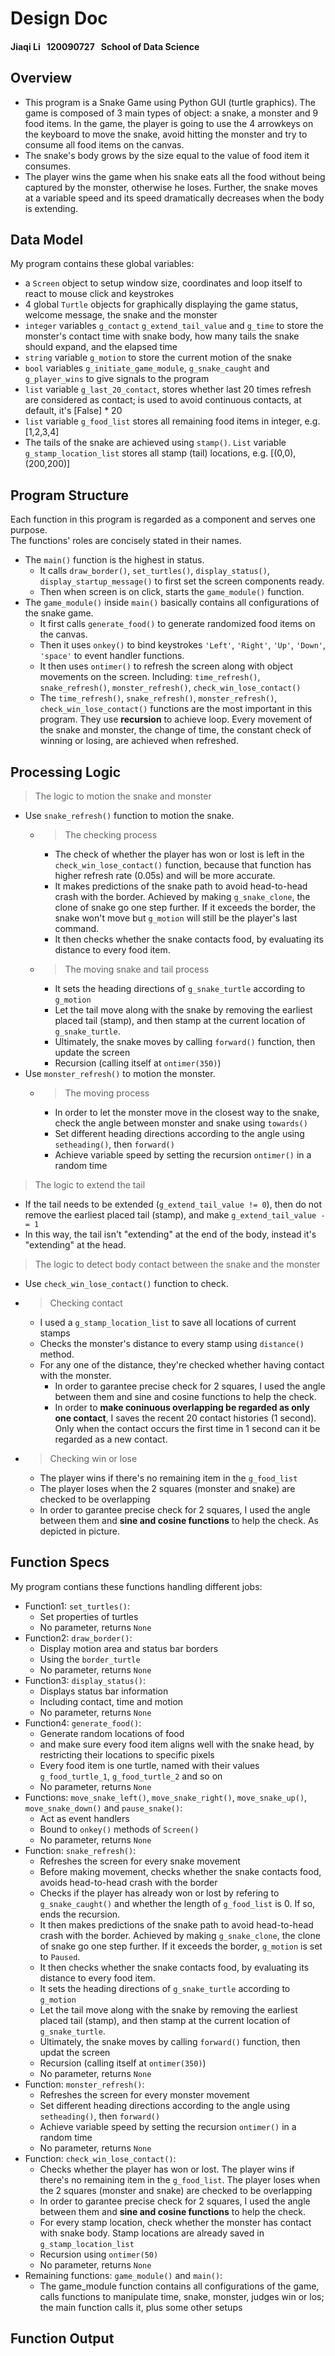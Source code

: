 # Design Doc  
#### Jiaqi Li &nbsp; 120090727  &nbsp;   School of Data Science  
  
## Overview
- This program is a Snake Game using Python GUI (turtle graphics). The game is composed of 3 main types of object: a snake, a monster and 9 food items. In the game, the player is going to use the 4 arrowkeys on the keyboard to move the snake, avoid hitting the monster and try to consume all food items on the canvas.  
- The snake's body grows by the size equal to the value of food item it consumes.   
- The player wins the game when his snake eats all the food without being captured by the monster, otherwise he loses. Further, the snake moves at a variable speed and its speed dramatically decreases when the body is extending. 

## Data Model
My program contains these global variables:  
- a `Screen` object to setup window size, coordinates and loop itself to react to mouse click and keystrokes
- 4 global `Turtle` objects for graphically displaying the game status, welcome message, the snake and the monster
- `integer` variables `g_contact` `g_extend_tail_value` and `g_time` to store the monster's contact time with snake body, how many tails the snake should expand, and the elapsed time
- `string` variable `g_motion` to store the current motion of the snake
- `bool` variables `g_initiate_game_module`, `g_snake_caught` and  `g_player_wins` to give signals to the program
- `list` variable `g_last_20_contact`, stores whether last 20 times refresh are considered as contact; is used to avoid continuous contacts, at default, it's [False] * 20
- `list` variable `g_food_list` stores all remaining food items in integer, e.g. [1,2,3,4]
- The tails of the snake are achieved using `stamp()`. `List` variable `g_stamp_location_list` stores all stamp (tail) locations, e.g. [(0,0), (200,200)]

## Program Structure  
Each function in this program is regarded as a component and serves one purpose.  
The functions' roles are concisely stated in their names.
- The `main()` function is the highest in status. 
  - It calls `draw_border()`, `set_turtles()`, `display_status()`, `display_startup_message()` to first set the screen components ready. 
  - Then when screen is on click, starts the `game_module()` function.
-  The `game_module()` inside `main()` basically contains all configurations of the snake game. 
   -  It first calls `generate_food()` to generate randomized food items on the canvas. 
   -  Then it uses `onkey()` to bind keystrokes `'Left'`, `'Right'`, `'Up'`, `'Down'`, `'space'` to event handler functions. 
   -  It then uses `ontimer()` to refresh the screen along with object movements on the screen. Including: `time_refresh()`, `snake_refresh()`, `monster_refresh()`, `check_win_lose_contact()`
   -  The `time_refresh()`, `snake_refresh()`, `monster_refresh()`, `check_win_lose_contact()` functions are the most important in this program. They use **recursion** to achieve loop. Every movement of the snake and monster, the change of time, the constant check of winning or losing, are achieved when refreshed.

## Processing Logic
> The logic to motion the snake and monster
- Use `snake_refresh()` function to motion the snake.
  - > The checking process
    - The check of whether the player has won or lost is left in the `check_win_lose_contact()` function, because that function has higher refresh rate (0.05s) and will be more accurate.
    - It makes predictions of the snake path to avoid head-to-head crash with the border. Achieved by making `g_snake_clone`, the clone of snake go one step further. If it exceeds the border, the snake won't move but `g_motion` will still be the player's last command.
    - It then checks whether the snake contacts food, by evaluating its distance to every food item.
  - > The moving snake and tail process
    - It sets the heading directions of `g_snake_turtle` according to `g_motion`
    - Let the tail move along with the snake by removing the earliest placed tail (stamp), and then stamp at the current location of `g_snake_turtle`.
    - Ultimately, the snake moves by calling `forward()` function, then update the screen
    - Recursion (calling itself at `ontimer(350)`)
- Use `monster_refresh()` to motion the monster.
  - > The moving process
    - In order to let the monster move in the closest way to the snake, check the angle between monster and snake using `towards()`
    - Set different heading directions according to the angle using `setheading()`, then `forward()`
    - Achieve variable speed by setting the recursion `ontimer()` in a random time
> The logic to extend the tail
  - If the tail needs to be extended (`g_extend_tail_value != 0`), then do not remove the earliest placed tail (stamp), and make `g_extend_tail_value -= 1`
  - In this way, the tail isn't "extending" at the end of the body, instead it's "extending" at the head.
> The logic to detect body contact between the snake and the monster
- Use `check_win_lose_contact()` function to check.
- > Checking contact
  - I used a `g_stamp_location_list` to save all locations of current stamps
  - Checks the monster's distance to every stamp using `distance()` method.
  - For any one of the distance, they're checked whether having contact with the monster.
    - In order to garantee precise check for 2 squares, I used the angle between them and sine and cosine functions to help the check.
    - In order to **make coninuous overlapping be regarded as only one contact**, I saves the recent 20 contact histories (1 second). Only when the contact occurs the first time in 1 second can it be regarded as a new contact.
- > Checking win or lose
  - The player wins if there's no remaining item in the `g_food_list`
  - The player loses when the 2 squares (monster and snake) are checked to be overlapping
  - In order to garantee precise check for 2 squares, I used the angle between them and **sine and cosine functions** to help the check. As depicted in picture.

## Function Specs
My program contians these functions handling different jobs:  
- Function1: `set_turtles()`:
  - Set properties of turtles
  - No parameter, returns `None`
- Function2: `draw_border()`:
  - Display motion area and status bar borders
  - Using the `border_turtle`
  - No parameter, returns `None`
- Function3: `display_status()`:
  - Displays status bar information
  - Including contact, time and motion
  - No parameter, returns `None`
- Function4: `generate_food()`:
  - Generate random locations of food
  - and make sure every food item aligns well with the snake head, by restricting their locations to specific pixels
  - Every food item is one turtle, named with their values `g_food_turtle_1`, `g_food_turtle_2` and so on
  - No parameter, returns `None`
- Functions: `move_snake_left()`, `move_snake_right()`, `move_snake_up()`, `move_snake_down()` and `pause_snake()`:
  - Act as event handlers
  - Bound to `onkey()` methods of `Screen()`
  - No parameter, returns `None`
- Function: `snake_refresh()`:
  - Refreshes the screen for every snake movement
  - Before making movement, checks whether the snake contacts food, avoids head-to-head crash with the border
  - Checks if the player has already won or lost by refering to `g_snake_caught()` and whether the length of `g_food_list` is 0. If so, ends the recursion.
  - It then makes predictions of the snake path to avoid head-to-head crash with the border. Achieved by making `g_snake_clone`, the clone of snake go one step further. If it exceeds the border, `g_motion` is set to `Paused`.
  - It then checks whether the snake contacts food, by evaluating its distance to every food item.
  - It sets the heading directions of `g_snake_turtle` according to `g_motion`
  - Let the tail move along with the snake by removing the earliest placed tail (stamp), and then stamp at the current location of `g_snake_turtle`.
  - Ultimately, the snake moves by calling `forward()` function, then updat the screen
  - Recursion (calling itself at `ontimer(350)`)
  - No parameter, returns `None`
- Function: `monster_refresh()`:
  - Refreshes the screen for every monster movement
  - Set different heading directions according to the angle using `setheading()`, then `forward()`
  - Achieve variable speed by setting the recursion `ontimer()` in a random time
  - No parameter, returns `None`
- Function: `check_win_lose_contact()`:
  - Checks whether the player has won or lost. The player wins if there's no remaining item in the `g_food_list`. The player loses when the 2 squares (monster and snake) are checked to be overlapping
  - In order to garantee precise check for 2 squares, I used the angle between them and **sine and cosine functions** to help the check.
  - For every stamp location, check whether the monster has contact with snake body. Stamp locations are already saved in `g_stamp_location_list`
  - Recursion using `ontimer(50)`
  - No parameter, returns `None`
- Remaining functions: `game_module()` and `main()`:
  - The game_module function contains all configurations of the game, calls functions to manipulate time, snake, monster, judges win or los; the main function calls it, plus some other setups

## Function Output
    